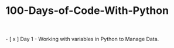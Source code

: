 # 100-Days-of-Code-With-Python
<br>
<br>
- [ x ] Day 1 - Working with variables in Python to Manage Data.
